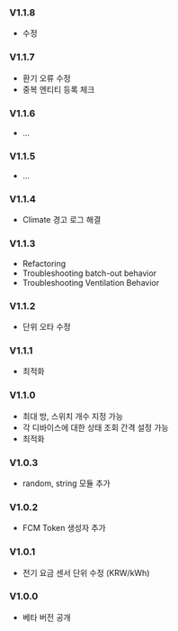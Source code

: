 ### V1.1.8
- 수정

### V1.1.7
- 환기 오류 수정
- 중복 엔티티 등록 체크

### V1.1.6
- ...

### V1.1.5
- ...

### V1.1.4
- Climate 경고 로그 해결

### V1.1.3
- Refactoring
- Troubleshooting batch-out behavior
- Troubleshooting Ventilation Behavior

### V1.1.2
- 단위 오타 수정

### V1.1.1
- 최적화

### V1.1.0
- 최대 방, 스위치 개수 지정 가능
- 각 디바이스에 대한 상태 조회 간격 설정 가능
- 최적화
  
### V1.0.3
- random, string 모듈 추가

### V1.0.2
- FCM Token 생성자 추가

### V1.0.1
- 전기 요금 센서 단위 수정 (KRW/kWh)

### V1.0.0
- 베타 버전 공개
